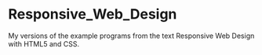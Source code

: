 # Responsive_Web_Design
 My versions of the example programs from the text Responsive Web Design with HTML5 and CSS.
